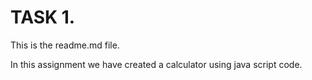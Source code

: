 # **TASK 1**.
This is the readme.md file.

In this assignment we have created a calculator using java script code.
